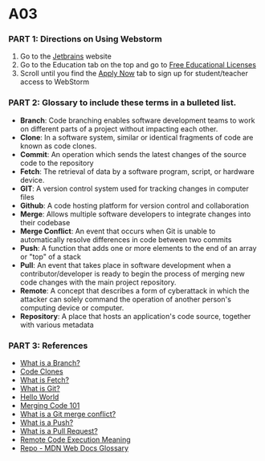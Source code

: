# A03
### PART 1: Directions on Using Webstorm
  1. Go to the [Jetbrains](https://www.jetbrains.com/webstorm/) website
  2. Go to the Education tab on the top and go to [Free Educational Licenses](https://www.jetbrains.com/community/education/#students/)
  3. Scroll until you find the [Apply Now](https://www.jetbrains.com/shop/eform/students) tab to sign up for student/teacher access to WebStorm

### PART 2: Glossary to include these terms in a bulleted list.
<ul>
  <li><strong>Branch</strong>: Code branching enables software development teams to work on different parts of a project without impacting each other.</li>
  <li><strong>Clone</strong>: In a software system, similar or identical fragments of code are known as code clones.</li>
  <li><strong>Commit</strong>: An operation which sends the latest changes of the source code to the repository</li>
  <li><strong>Fetch</strong>: The retrieval of data by a software program, script, or hardware device. </li>
  <li><strong>GIT</strong>: A version control system used for tracking changes in computer files</li>
  <li><strong>Github</strong>: A code hosting platform for version control and collaboration</li>
  <li><strong>Merge</strong>: Allows multiple software developers to integrate changes into their codebase</li>
  <li><strong>Merge Conflict</strong>: An event that occurs when Git is unable to automatically resolve differences in code between two commits</li>
  <li><strong>Push</strong>:  A function that adds one or more elements to the end of an array or "top" of a stack</li>
  <li><strong>Pull</strong>: An event that takes place in software development when a contributor/developer is ready to begin the process of merging new code changes with the main project repository.</li>
  <li><strong>Remote</strong>: A concept that describes a form of cyberattack in which the attacker can solely command the operation of another person's computing device or computer. </li>
  <li><strong>Repository</strong>: A place that hosts an application's code source, together with various metadata</li>
</ul>

### PART 3: References
<ul>
  <li><a href="https://www.perforce.com/blog/vcs/branching-definition-what-branch#:~:text=Code%20branching%20enables%20software%20development,codebase%20by%20branching%20and%20merging">What is a Branch?</a></li>
  <li><a href="https://www.sciencedirect.com/science/article/pii/S1877050918308123#:~:text=In%20a%20software%20system%2C%20similar,they%20use%20existing%20code%20fragments.">Code Clones</a></li>
  <li><a href="https://www.computerhope.com/jargon/f/fetch.htm#:~:text=Fetch%20is%20the%20retrieval%20of,Hardware%20terms%2C%20Read%2C%20Software%20terms">What is Fetch?</a></li>
  <li><a href="https://www.simplilearn.com/tutorials/git-tutorial/what-is-git#:~:text=Git%20is%20a%20version%20control,used%20for%20source%20code%20management">What is Git?</a></li>
  <li><a href="https://docs.github.com/en/get-started/quickstart/hello-world">Hello World</a></li>
  <li><a href="https://www.perforce.com/blog/vcs/merging-code-how-automate-it#:~:text=Merging%20code%20allows%20multiple%20software,merged%20back%20into%20the%20codebase.">Merging Code 101</a></li>
  <li><a href="https://www.gitkraken.com/learn/git/tutorials/how-to-resolve-merge-conflict-in-git#:~:text=A%20merge%20conflict%20is%20an,merge%20commits%20without%20your%20help.">What is a Git merge conflict?</a></li>
  <li><a href="https://www.computerhope.com/jargon/p/push.htm">What is a Push?</a></li>
  <li><a href="https://www.pagerduty.com/resources/learn/what-is-a-pull-request/#:~:text=A%20pull%20request%20%E2%80%93%20also%20referred,with%20the%20main%20project%20repository.">What is a Pull Request?</a></li>
  <li><a href="https://www.wallarm.com/what/the-concept-of-rce-remote-code-execution-attack#:~:text=Remote%20Code%20Execution%20or%20execution,person's%20computing%20device%20or%20computer.">Remote Code Execution Meaning</a></li>
  <li><a href="https://developer.mozilla.org/en-US/docs/Glossary/Repo">Repo - MDN Web Docs Glossary</a></li>
</ul>
